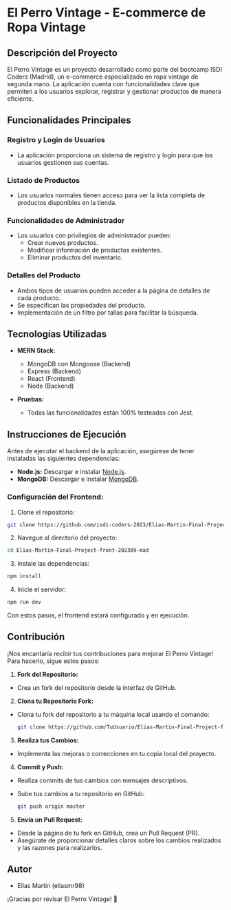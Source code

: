 # El Perro Vintage - E-commerce de Ropa Vintage

## Descripción del Proyecto

El Perro Vintage es un proyecto desarrollado como parte del bootcamp ISDI Coders (Madrid), un e-commerce especializado en ropa vintage de segunda mano. La aplicación cuenta con funcionalidades clave que permiten a los usuarios explorar, registrar y gestionar productos de manera eficiente.

## Funcionalidades Principales

### Registro y Login de Usuarios

- La aplicación proporciona un sistema de registro y login para que los usuarios gestionen sus cuentas.

### Listado de Productos

- Los usuarios normales tienen acceso para ver la lista completa de productos disponibles en la tienda.

### Funcionalidades de Administrador

- Los usuarios con privilegios de administrador pueden:
  - Crear nuevos productos.
  - Modificar información de productos existentes.
  - Eliminar productos del inventario.

### Detalles del Producto

- Ambos tipos de usuarios pueden acceder a la página de detalles de cada producto.
- Se especifican las propiedades del producto.
- Implementación de un filtro por tallas para facilitar la búsqueda.

## Tecnologías Utilizadas

- **MERN Stack:**

  - MongoDB con Mongoose (Backend)
  - Express (Backend)
  - React (Frontend)
  - Node (Backend)

- **Pruebas:**
  - Todas las funcionalidades están 100% testeadas con Jest.

## Instrucciones de Ejecución

Antes de ejecutar el backend de la aplicación, asegúrese de tener instaladas las siguientes dependencias:

- **Node.js:** Descargar e instalar [Node.js](https://nodejs.org/).
- **MongoDB:** Descargar e instalar [MongoDB](https://www.mongodb.com/try/download/community).

### Configuración del Frontend:

1. Clone el repositorio:

```bash
git clone https://github.com/isdi-coders-2023/Elias-Martin-Final-Project-front-202309-mad
```

2. Navegue al directorio del proyecto:

```bash
cd Elias-Martin-Final-Project-front-202309-mad
```

3. Instale las dependencias:

```bash
npm install
```

4. Inicie el servidor:

```bash
npm run dev
```

Con estos pasos, el frontend estará configurado y en ejecución.

## Contribución

¡Nos encantaría recibir tus contribuciones para mejorar El Perro Vintage! Para hacerlo, sigue estos pasos:

1. **Fork del Repositorio:**

- Crea un fork del repositorio desde la interfaz de GitHub.

2. **Clona tu Repositorio Fork:**

- Clona tu fork del repositorio a tu máquina local usando el comando:

  ```bash
  git clone https://github.com/TuUsuario/Elias-Martin-Final-Project-front-202309-mad.git
  ```

3. **Realiza tus Cambios:**

- Implementa las mejoras o correcciones en tu copia local del proyecto.

4. **Commit y Push:**

- Realiza commits de tus cambios con mensajes descriptivos.
- Sube tus cambios a tu repositorio en GitHub:

  ```bash
  git push origin master
  ```

5. **Envía un Pull Request:**

- Desde la página de tu fork en GitHub, crea un Pull Request (PR).
- Asegúrate de proporcionar detalles claros sobre los cambios realizados y las razones para realizarlos.

## Autor

- Elías Martin (eliasmr98)

¡Gracias por revisar El Perro Vintage! 🐾
